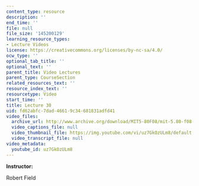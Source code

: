 ```yaml
---
content_type: resource
description: ''
end_time: ''
file: null
file_size: '145200129'
learning_resource_types:
- Lecture Videos
license: https://creativecommons.org/licenses/by-nc-sa/4.0/
ocw_type: ''
optional_tab_title: ''
optional_text: ''
parent_title: Video Lectures
parent_type: CourseSection
related_resources_text: ''
resource_index_text: ''
resourcetype: Video
start_time: ''
title: Lecture 30
uid: fd62abfc-7dad-4661-9c34-681831adfd41
video_files:
  archive_url: http://www.archive.org/download/MIT5-80F08/mit-5.80-f08-lec30_300k.mp4
  video_captions_file: null
  video_thumbnail_file: https://img.youtube.com/vi/uz7GkOzULm8/default.jpg
  video_transcript_file: null
video_metadata:
  youtube_id: uz7GkOzULm8
---
```


**Instructor:**

Robert Field

